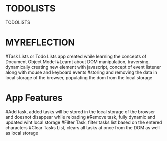 # TODOLISTS
TODOLISTS

# MYREFLECTION
  #Task Lists or Todo Lists app created while learning the concepts of Document Object Model
  #Learnt about DOM manipulation, traversing, dynamically creating new element with javascript, concept of event listener along with mouse and keyboard events 
  #storing and removing the data in local storage of the browser, populating the dom from the local storage

# App Features 
  #Add task, added tasks will be stored in the local storage of the browser and doesnot disappear while reloading 
  #Remove task, fully dynamic and updated wiht local storage 
  #Filter Task, filter tasks list based on the entered characters #Clear Tasks List, clears all tasks at once from the DOM as well as local storage
